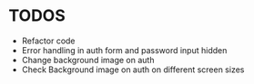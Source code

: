 # TODOS

- Refactor code
- Error handling in auth form and password input hidden
- Change background image on auth
- Check Background image on auth on different screen sizes
